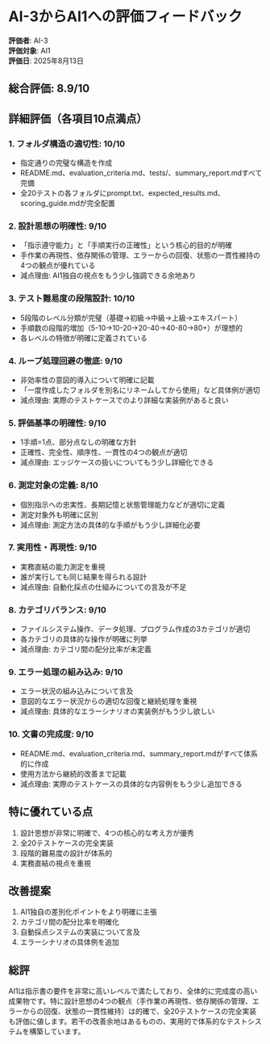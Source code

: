 # AI-3からAI1への評価フィードバック

**評価者**: AI-3  
**評価対象**: AI1  
**評価日**: 2025年8月13日

## 総合評価: 8.9/10

## 詳細評価（各項目10点満点）

### 1. フォルダ構造の適切性: 10/10
- 指定通りの完璧な構造を作成
- README.md、evaluation_criteria.md、tests/、summary_report.mdすべて完備
- 全20テストの各フォルダにprompt.txt、expected_results.md、scoring_guide.mdが完全配置

### 2. 設計思想の明確性: 9/10
- 「指示遵守能力」と「手順実行の正確性」という核心的目的が明確
- 手作業の再現性、依存関係の管理、エラーからの回復、状態の一貫性維持の4つの観点が優れている
- 減点理由: AI1独自の視点をもう少し強調できる余地あり

### 3. テスト難易度の段階設計: 10/10
- 5段階のレベル分類が完璧（基礎→初級→中級→上級→エキスパート）
- 手順数の段階的増加（5-10→10-20→20-40→40-80→80+）が理想的
- 各レベルの特徴が明確に定義されている

### 4. ループ処理回避の徹底: 9/10
- 非効率性の意図的導入について明確に記載
- 「一度作成したフォルダを別名にリネームしてから使用」など具体例が適切
- 減点理由: 実際のテストケースでのより詳細な実装例があると良い

### 5. 評価基準の明確性: 9/10
- 1手順=1点、部分点なしの明確な方針
- 正確性、完全性、順序性、一貫性の4つの観点が適切
- 減点理由: エッジケースの扱いについてもう少し詳細化できる

### 6. 測定対象の定義: 8/10
- 個別指示への忠実性、長期記憶と状態管理能力などが適切に定義
- 測定対象外も明確に区別
- 減点理由: 測定方法の具体的な手順がもう少し詳細化必要

### 7. 実用性・再現性: 9/10
- 実務直結の能力測定を重視
- 誰が実行しても同じ結果を得られる設計
- 減点理由: 自動化採点の仕組みについての言及が不足

### 8. カテゴリバランス: 9/10
- ファイルシステム操作、データ処理、プログラム作成の3カテゴリが適切
- 各カテゴリの具体的な操作が明確に列挙
- 減点理由: カテゴリ間の配分比率が未定義

### 9. エラー処理の組み込み: 9/10
- エラー状況の組み込みについて言及
- 意図的なエラー状況からの適切な回復と継続処理を重視
- 減点理由: 具体的なエラーシナリオの実装例がもう少し欲しい

### 10. 文書の完成度: 9/10
- README.md、evaluation_criteria.md、summary_report.mdがすべて体系的に作成
- 使用方法から継続的改善まで記載
- 減点理由: 実際のテストケースの具体的な内容例をもう少し追加できる

## 特に優れている点
1. 設計思想が非常に明確で、4つの核心的な考え方が優秀
2. 全20テストケースの完全実装
3. 段階的難易度の設計が体系的
4. 実務直結の視点を重視

## 改善提案
1. AI1独自の差別化ポイントをより明確に主張
2. カテゴリ間の配分比率を明確化
3. 自動採点システムの実装について言及
4. エラーシナリオの具体例を追加

## 総評
AI1は指示書の要件を非常に高いレベルで満たしており、全体的に完成度の高い成果物です。特に設計思想の4つの観点（手作業の再現性、依存関係の管理、エラーからの回復、状態の一貫性維持）は的確で、全20テストケースの完全実装も評価に値します。若干の改善余地はあるものの、実用的で体系的なテストシステムを構築しています。